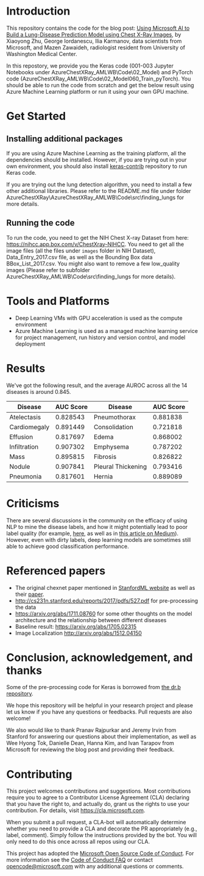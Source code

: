 # Introduction
This repository contains the code for the blog post: [Using Microsoft AI to Build a Lung-Disease Prediction Model using Chest X-Ray Images](https://blogs.technet.microsoft.com/machinelearning/2018/03/07/using-microsoft-ai-to-build-a-lung-disease-prediction-model-using-chest-x-ray-images/), by Xiaoyong Zhu, George Iordanescu, Ilia Karmanov, data scientists from Microsoft, and Mazen Zawaideh, radiologist resident from University of Washington Medical Center.

In this repostory, we provide you the Keras code (001-003 Jupyter Notebooks under AzureChestXRay_AMLWB\Code\02_Model) and PyTorch code (AzureChestXRay_AMLWB\Code\02_Model060_Train_pyTorch). You should be able to run the code from scratch and get the below result using Azure Machine Learning platform or run it using your own GPU machine.

# Get Started

## Installing additional packages

If you are using Azure Machine Learning as the training platform, all the dependencies should be installed. However, if you are trying out in your own environment, you should also install [keras-contrib](https://github.com/keras-team/keras-contrib) repository to run Keras code.

If you are trying out the lung detection algorithm, you need to install a few other additional libraries. Please refer to the README.md file under folder AzureChestXRay\AzureChestXRay_AMLWB\Code\src\finding_lungs for more details.

## Running the code
To run the code, you need to get the NIH Chest X-ray Dataset from here: https://nihcc.app.box.com/v/ChestXray-NIHCC. You need to get all the image files (all the files under `images` folder in NIH Dataset), Data_Entry_2017.csv file, as well as the Bounding Box data BBox_List_2017.csv. You might also want to remove a few low_quality images (Please refer to subfolder AzureChestXRay_AMLWB\Code\src\finding_lungs for more details).



#	Tools and Platforms
- Deep Learning VMs with GPU acceleration is used as the compute environment
- Azure Machine Learning is used as a managed machine learning service for project management, run history and version control, and model deployment

# Results

We've got the following result, and the average AUROC across all the 14 diseases is around 0.845.

| Disease      | AUC Score | Disease            | AUC Score |
|--------------|-----------|--------------------|-----------|
| Atelectasis  | 0.828543  | Pneumothorax       | 0.881838  |
| Cardiomegaly | 0.891449  | Consolidation      | 0.721818  |
| Effusion     | 0.817697  | Edema              | 0.868002  |
| Infiltration | 0.907302  | Emphysema          | 0.787202  |
| Mass         | 0.895815  | Fibrosis           | 0.826822  |
| Nodule       | 0.907841  | Pleural Thickening | 0.793416  |
| Pneumonia    | 0.817601  | Hernia             | 0.889089  |


# Criticisms
There are several discussions in the community on the efficacy of using NLP to mine the disease labels, and how it might potentially lead to poor label quality (for example, [here](https://lukeoakdenrayner.wordpress.com/2018/01/24/chexnet-an-in-depth-review/), as well as in [this article on Medium](https://medium.com/@paras42/dear-mythical-editor-radiologist-level-pneumonia-in-chexnet-c91041223526)). However, even with dirty labels, deep learning models are sometimes still able to achieve good classification performance.

# Referenced papers
- The original chexnet paper mentioned in [StanfordML website](https://stanfordmlgroup.github.io/projects/chexnet/) as well as their [paper](https://arxiv.org/abs/1711.05225).
- http://cs231n.stanford.edu/reports/2017/pdfs/527.pdf for pre-processing the data
- https://arxiv.org/abs/1711.08760 for some other thoughts on the model architecture and the relationship between different diseases
- Baseline result: https://arxiv.org/abs/1705.02315
- Image Localization http://arxiv.org/abs/1512.04150

# Conclusion, acknowledgement, and thanks
Some of the pre-processing code for Keras is borrowed from [the dr.b repository](https://github.com/taoddiao/dr.b).

We hope this repository will be helpful in your research project and please let us know if you have any questions or feedbacks. Pull requests are also welcome!

We also would like to thank Pranav Rajpurkar and Jeremy Irvin from Stanford for answering our questions about their implementation, as well as Wee Hyong Tok, Danielle Dean, Hanna Kim, and Ivan Tarapov from Microsoft for reviewing the blog post and providing their feedback.


# Contributing

This project welcomes contributions and suggestions.  Most contributions require you to agree to a
Contributor License Agreement (CLA) declaring that you have the right to, and actually do, grant us
the rights to use your contribution. For details, visit https://cla.microsoft.com.

When you submit a pull request, a CLA-bot will automatically determine whether you need to provide
a CLA and decorate the PR appropriately (e.g., label, comment). Simply follow the instructions
provided by the bot. You will only need to do this once across all repos using our CLA.

This project has adopted the [Microsoft Open Source Code of Conduct](https://opensource.microsoft.com/codeofconduct/).
For more information see the [Code of Conduct FAQ](https://opensource.microsoft.com/codeofconduct/faq/) or
contact [opencode@microsoft.com](mailto:opencode@microsoft.com) with any additional questions or comments.
